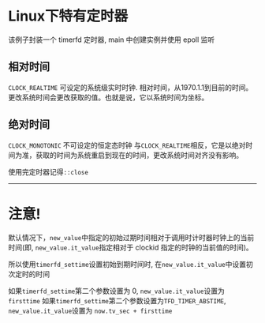 # Linux下特有定时器

该例子封装一个 timerfd 定时器, main 中创建实例并使用 epoll 监听
## 相对时间

`CLOCK_REALTIME`
可设定的系统级实时时钟.
相对时间，从1970.1.1到目前的时间。更改系统时间会更改获取的值。也就是说，它以系统时间为坐标。

## 绝对时间

`CLOCK_MONOTONIC`
不可设定的恒定态时钟
与`CLOCK_REALTIME`相反，它是以绝对时间为准，获取的时间为系统重启到现在的时间，更改系统时间对齐没有影响。

使用完定时器记得`::close`

---


# 注意!

默认情况下，`new_value`中指定的初始过期时间相对于调用时计时器时钟上的当前时间(即, `new_value.it_value`指定相对于 clockid 指定的时钟的当前值的时间)。

所以使用`timerfd_settime`设置初始到期时间时, 在`new_value.it_value`中设置初次定时的时间

如果`timerfd_settime`第二个参数设置为 0, `new_value.it_value`设置为 `firsttime`
如果`timerfd_settime`第二个参数设置为`TFD_TIMER_ABSTIME`, `new_value.it_value`设置为 `now.tv_sec + firsttime`
